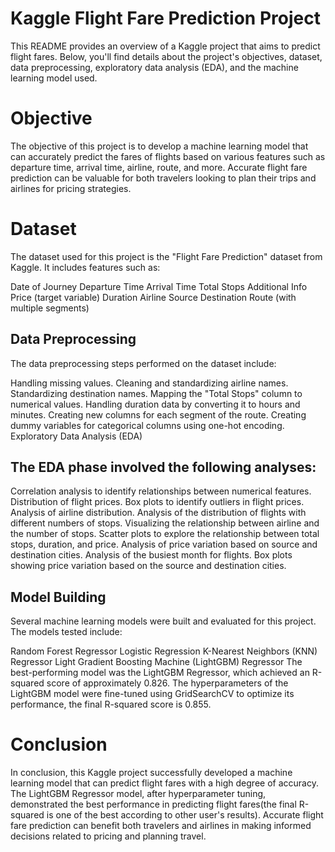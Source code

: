 # Kaggle Flight Fare Prediction Project
This README provides an overview of a Kaggle project that aims to predict flight fares. Below, you'll find details about the project's objectives, dataset, data preprocessing, exploratory data analysis (EDA), and the machine learning model used.

# Objective
The objective of this project is to develop a machine learning model that can accurately predict the fares of flights based on various features such as departure time, arrival time, airline, route, and more. Accurate flight fare prediction can be valuable for both travelers looking to plan their trips and airlines for pricing strategies.

# Dataset
The dataset used for this project is the "Flight Fare Prediction" dataset from Kaggle. It includes features such as:

Date of Journey
Departure Time
Arrival Time
Total Stops
Additional Info
Price (target variable)
Duration
Airline
Source
Destination
Route (with multiple segments)
## Data Preprocessing
The data preprocessing steps performed on the dataset include:

Handling missing values.
Cleaning and standardizing airline names.
Standardizing destination names.
Mapping the "Total Stops" column to numerical values.
Handling duration data by converting it to hours and minutes.
Creating new columns for each segment of the route.
Creating dummy variables for categorical columns using one-hot encoding.
Exploratory Data Analysis (EDA)
## The EDA phase involved the following analyses:

Correlation analysis to identify relationships between numerical features.
Distribution of flight prices.
Box plots to identify outliers in flight prices.
Analysis of airline distribution.
Analysis of the distribution of flights with different numbers of stops.
Visualizing the relationship between airline and the number of stops.
Scatter plots to explore the relationship between total stops, duration, and price.
Analysis of price variation based on source and destination cities.
Analysis of the busiest month for flights.
Box plots showing price variation based on the source and destination cities.
## Model Building
Several machine learning models were built and evaluated for this project. The models tested include:

Random Forest Regressor
Logistic Regression
K-Nearest Neighbors (KNN) Regressor
Light Gradient Boosting Machine (LightGBM) Regressor
The best-performing model was the LightGBM Regressor, which achieved an R-squared score of approximately 0.826. The hyperparameters of the LightGBM model were fine-tuned using GridSearchCV to optimize its performance, the final R-squared score is 0.855.

# Conclusion
In conclusion, this Kaggle project successfully developed a machine learning model that can predict flight fares with a high degree of accuracy. The LightGBM Regressor model, after hyperparameter tuning, demonstrated the best performance in predicting flight fares(the final R-squared is one of the best according to other user's results). Accurate flight fare prediction can benefit both travelers and airlines in making informed decisions related to pricing and planning travel.
